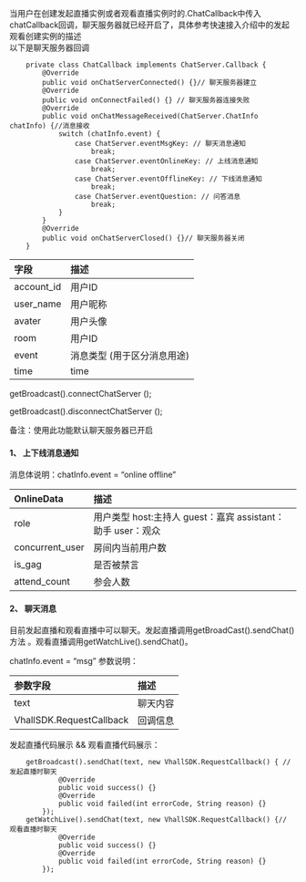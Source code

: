 当用户在创建发起直播实例或者观看直播实例时的.ChatCallback中传入chatCallback回调，聊天服务器就已经开启了，具体参考快速接入介绍中的发起观看创建实例的描述  
以下是聊天服务器回调

```
    private class ChatCallback implements ChatServer.Callback {
        @Override
        public void onChatServerConnected() {}// 聊天服务器建立
        @Override
        public void onConnectFailed() {} // 聊天服务器连接失败
        @Override
        public void onChatMessageReceived(ChatServer.ChatInfo chatInfo) {//消息接收
            switch (chatInfo.event) {
                case ChatServer.eventMsgKey: // 聊天消息通知
                    break;
                case ChatServer.eventOnlineKey: // 上线消息通知
                    break;
                case ChatServer.eventOfflineKey: // 下线消息通知
                    break;
                case ChatServer.eventQuestion: // 问答消息
                    break;
            }
        }
        @Override
        public void onChatServerClosed() {}// 聊天服务器关闭
    }
```

| 字段 | 描述 |
| :--- | :--- |
| account_id |  用户ID|
| user_name |  用户昵称|
| avater |  用户头像|
| room |  用户ID|
| event|  消息类型 (用于区分消息用途)|
| time|  time|


getBroadcast().connectChatServer ();

getBroadcast().disconnectChatServer ();




备注：使用此功能默认聊天服务器已开启

#### 1、 上下线消息通知

消息体说明：chatInfo.event = “online offline”

| OnlineData | 描述 |
| :--- | :--- |
| role | 用户类型 host:主持人 guest：嘉宾 assistant：助手 user：观众|
| concurrent_user| 房间内当前用户数|
| is_gag | 是否被禁言|
| attend_count | 参会人数|

#### 2、 聊天消息

目前发起直播和观看直播中可以聊天。发起直播调用getBroadCast().sendChat()方法 。观看直播调用getWatchLive().sendChat()。

chatInfo.event = “msg”
参数说明：

| 参数字段 | 描述 |
| :--- | :--- |
| text| 聊天内容|
| VhallSDK.RequestCallback| 回调信息|

发起直播代码展示 && 观看直播代码展示：

```
    getBroadcast().sendChat(text, new VhallSDK.RequestCallback() { // 发起直播时聊天
            @Override
            public void success() {}
            @Override
            public void failed(int errorCode, String reason) {}
        });
    getWatchLive().sendChat(text, new VhallSDK.RequestCallback() {// 观看直播时聊天
            @Override
            public void success() {}
            @Override
            public void failed(int errorCode, String reason) {}
        });

```



















